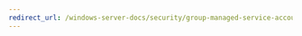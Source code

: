```yaml
---
redirect_url: /windows-server-docs/security/group-managed-service-accounts/security-options/microsoft-network-server-disconnect-clients-when-logon-hours-expire.md
---
```

